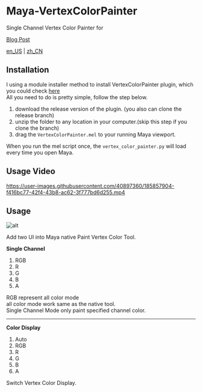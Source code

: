 
# Maya-VertexColorPainter

Single Channel Vertex Color Painter for

[Blog Post](https://blog.l0v0.com/posts/1cdbfd5e.html)

[en_US](./README.md) | [zh_CN](./README_zh.md)


## Installation 

I using a module installer method to install VertexColorPainter plugin, which you could check [here](https://github.com/robertjoosten/maya-module-installer)   
All you need to do is pretty simple, follow the step below.

1. download the release version of the plugin. (you also can clone the release branch)
2. unzip the folder to any location in your computer.(skip this step if you clone the branch)
3. drag the `VertexColorPainter.mel` to your running Maya viewport.

When you run the mel script once, the `vertex_color_painter.py` will load every time you open Maya.    

## Usage Video

https://user-images.githubusercontent.com/40897360/185857904-f416bc77-42f4-43b8-ac62-3f777bd6d255.mp4

## Usage

![alt](https://cdn.jsdelivr.net/gh/FXTD-odyssey/FXTD-odyssey.github.io@master/post_img/1cdbfd5e/dfb9ca62bbf7b8121c65dfb559630a1c.jpeg)

Add two UI into Maya native Paint Vertex Color Tool.

**Single Channel**
1. RGB
2. R
3. G
4. B
5. A

RGB represent all color mode  
all color mode work same as the native tool.  
Single Channel Mode only paint specified channel color.

---

**Color Display**
1. Auto
2. RGB
3. R
4. G
5. B
6. A

Switch Vertex Color Display.

